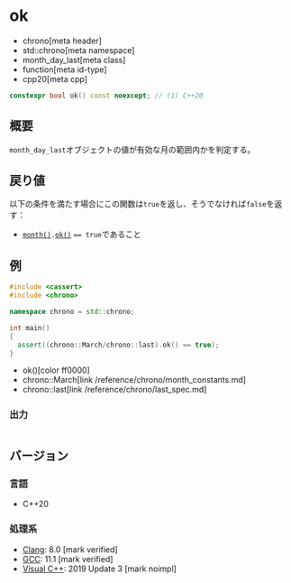 # ok
* chrono[meta header]
* std::chrono[meta namespace]
* month_day_last[meta class]
* function[meta id-type]
* cpp20[meta cpp]

```cpp
constexpr bool ok() const noexcept; // (1) C++20
```

## 概要
`month_day_last`オブジェクトの値が有効な月の範囲内かを判定する。


## 戻り値
以下の条件を満たす場合にこの関数は`true`を返し、そうでなければ`false`を返す：

- [`month()`](month.md)`.`[`ok()`](/reference/chrono/month/ok.md) `== true`であること


## 例
```cpp example
#include <cassert>
#include <chrono>

namespace chrono = std::chrono;

int main()
{
  assert((chrono::March/chrono::last).ok() == true);
}
```
* ok()[color ff0000]
* chrono::March[link /reference/chrono/month_constants.md]
* chrono::last[link /reference/chrono/last_spec.md]

### 出力
```
```

## バージョン
### 言語
- C++20

### 処理系
- [Clang](/implementation.md#clang): 8.0 [mark verified]
- [GCC](/implementation.md#gcc): 11.1 [mark verified]
- [Visual C++](/implementation.md#visual_cpp): 2019 Update 3 [mark noimpl]
